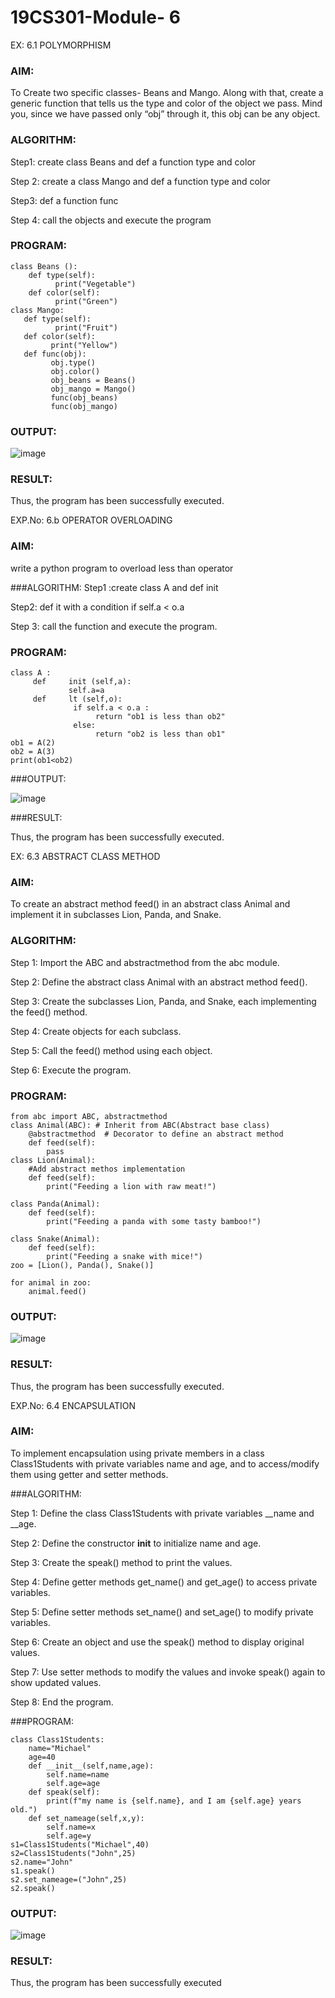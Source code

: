 # 19CS301-Module- 6
EX: 6.1   POLYMORPHISM

### AIM: 

To Create two specific classes- Beans and Mango. Along with that, create a generic function that tells us the type and color of the object we pass. Mind you, since we have passed only “obj” through it, this obj can be any object.


### ALGORITHM:
Step1: create class Beans and def a function type and color

Step 2: create a class Mango and def a function type and color

Step3: def a function func

Step 4: call the objects and execute the program

### PROGRAM:
```
class Beans ():
    def type(self):   
          print("Vegetable")
    def color(self):
          print("Green")
class Mango:
   def type(self):
          print("Fruit")
   def color(self):
         print("Yellow")
   def func(obj):
         obj.type()
         obj.color()
         obj_beans = Beans()
         obj_mango = Mango()
         func(obj_beans)
         func(obj_mango)
```
### OUTPUT:
![image](https://github.com/user-attachments/assets/b41a3e12-896b-4f6c-a9b2-19045a5088f9)


### RESULT: 

Thus, the program has been successfully executed.

EXP.No: 6.b OPERATOR OVERLOADING

### AIM: 

write a python program to overload less than operator


###ALGORITHM:
Step1 :create class A and def init	 

Step2: def it	with a condition if self.a < o.a 

Step 3: call the function and execute the program.


### PROGRAM:
```
class A :
     def     init (self,a):
             self.a=a
     def     lt (self,o):
              if self.a < o.a :
                   return "ob1 is less than ob2"
              else:
                   return "ob2 is less than ob1"
ob1 = A(2)
ob2 = A(3)
print(ob1<ob2)
```
###OUTPUT:


![image](https://github.com/user-attachments/assets/dae03d17-1004-424e-a179-ef62fd2681bd)



###RESULT: 

Thus, the program has been successfully executed.


EX: 6.3 ABSTRACT CLASS METHOD

### AIM: 

To create an abstract method feed() in an abstract class Animal and implement it in subclasses Lion, Panda, and Snake.

### ALGORITHM:

Step 1: Import the ABC and abstractmethod from the abc module.

Step 2: Define the abstract class Animal with an abstract method feed().

Step 3: Create the subclasses Lion, Panda, and Snake, each implementing the feed() method.

Step 4: Create objects for each subclass.

Step 5: Call the feed() method using each object.

Step 6: Execute the program.

### PROGRAM:


```from abc import ABC
from abc import ABC, abstractmethod
class Animal(ABC): # Inherit from ABC(Abstract base class)
    @abstractmethod  # Decorator to define an abstract method
    def feed(self):
        pass
class Lion(Animal):
    #Add abstract methos implementation
    def feed(self):
        print("Feeding a lion with raw meat!")

class Panda(Animal): 
    def feed(self): 
        print("Feeding a panda with some tasty bamboo!") 

class Snake(Animal): 
    def feed(self): 
        print("Feeding a snake with mice!")
zoo = [Lion(), Panda(), Snake()]

for animal in zoo:
    animal.feed()
```
### OUTPUT:

![image](https://github.com/user-attachments/assets/29bc86a1-d46f-44e1-b01e-0ac8dd835e0e)



### RESULT: 

Thus, the program has been successfully executed.

EXP.No: 6.4     ENCAPSULATION


### AIM:

To implement encapsulation using private members in a class Class1Students with private variables name and age, and to access/modify them using getter and setter methods.

###ALGORITHM: 

Step 1: Define the class Class1Students with private variables __name and __age.

Step 2: Define the constructor __init__ to initialize name and age.

Step 3: Create the speak() method to print the values.

Step 4: Define getter methods get_name() and get_age() to access private variables.

Step 5: Define setter methods set_name() and set_age() to modify private variables.

Step 6: Create an object and use the speak() method to display original values.

Step 7: Use setter methods to modify the values and invoke speak() again to show updated values.

Step 8: End the program.

###PROGRAM:
```
class Class1Students:
    name="Michael"
    age=40
    def __init__(self,name,age):
        self.name=name
        self.age=age
    def speak(self):
        print(f"my name is {self.name}, and I am {self.age} years old.")
    def set_nameage(self,x,y):
        self.name=x
        self.age=y
s1=Class1Students("Michael",40)
s2=Class1Students("John",25)
s2.name="John"
s1.speak()
s2.set_nameage=("John",25)
s2.speak()
```
### OUTPUT:
 
![image](https://github.com/user-attachments/assets/360bb4d5-6d33-499f-9bb8-ed716ad57d09)

 

### RESULT: 

Thus, the program has been successfully executed




